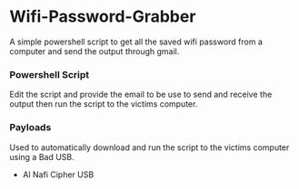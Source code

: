 # Wifi-Password-Grabber
A simple powershell script to get all the saved wifi password from a computer and send the output through gmail.

### Powershell Script
Edit the script and provide the email to be use to send and receive the output then run the script to the victims computer.

### Payloads
Used to automatically download and run the script to the victims computer using a Bad USB.
 - Al Nafi Cipher USB
